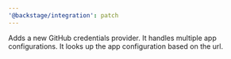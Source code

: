 ```yaml
---
'@backstage/integration': patch
---
```


Adds a new GitHub credentials provider. It handles multiple app configurations. It looks up the app configuration based on the url.
